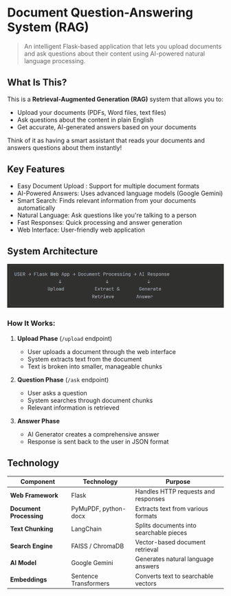 # Document Question-Answering System (RAG)

> An intelligent Flask-based application that lets you upload documents and ask questions about their content using AI-powered natural language processing.

## What Is This?

This is a **Retrieval-Augmented Generation (RAG)** system that allows you to:
- Upload your documents (PDFs, Word files, text files)
- Ask questions about the content in plain English
- Get accurate, AI-generated answers based on your documents

Think of it as having a smart assistant that reads your documents and answers questions about them instantly!

## Key Features

-  Easy Document Upload : Support for multiple document formats
-  AI-Powered Answers: Uses advanced language models (Google Gemini)
-  Smart Search: Finds relevant information from your documents automatically
-  Natural Language: Ask questions like you're talking to a person
-  Fast Responses: Quick processing and answer generation
-  Web Interface: User-friendly web application

## System Architecture

![Alt text](https://github.com/shekhar2k2/RAG_project/blob/main/image.png)

### How It Works:

1. **Upload Phase** (`/upload` endpoint)
   - User uploads a document through the web interface
   - System extracts text from the document
   - Text is broken into smaller, manageable chunks

2. **Question Phase** (`/ask` endpoint)
   - User asks a question
   - System searches through document chunks
   - Relevant information is retrieved

3. **Answer Phase**
   - AI Generator creates a comprehensive answer
   - Response is sent back to the user in JSON format


## Technology

| Component | Technology | Purpose |
|-----------|-----------|---------|
| **Web Framework** | Flask | Handles HTTP requests and responses |
| **Document Processing** | PyMuPDF, python-docx | Extracts text from various formats |
| **Text Chunking** | LangChain | Splits documents into searchable pieces |
| **Search Engine** | FAISS / ChromaDB | Vector-based document retrieval |
| **AI Model** | Google Gemini | Generates natural language answers |
| **Embeddings** | Sentence Transformers | Converts text to searchable vectors |


